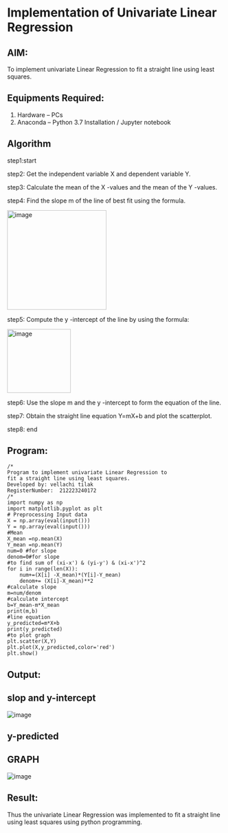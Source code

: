 # Implementation of Univariate Linear Regression
## AIM:
To implement univariate Linear Regression to fit a straight line using least squares.

## Equipments Required:
1. Hardware – PCs
2. Anaconda – Python 3.7 Installation / Jupyter notebook

## Algorithm

step1:start

step2: Get the independent variable X and dependent variable Y.

step3: Calculate the mean of the X -values and the mean of the Y -values.

step4: Find the slope m of the line of best fit using the formula. 

<img width="231" alt="image" src="https://user-images.githubusercontent.com/93026020/192078527-b3b5ee3e-992f-46c4-865b-3b7ce4ac54ad.png">

step5: Compute the y -intercept of the line by using the formula:

<img width="148" alt="image" src="https://user-images.githubusercontent.com/93026020/192078545-79d70b90-7e9d-4b85-9f8b-9d7548a4c5a4.png">

step6: Use the slope m and the y -intercept to form the equation of the line.

step7: Obtain the straight line equation Y=mX+b and plot the scatterplot.

step8: end

## Program:
```
/*
Program to implement univariate Linear Regression to
fit a straight line using least squares.
Developed by: vellachi tilak  
RegisterNumber:  212223240172
/*
import numpy as np
import matplotlib.pyplot as plt
# Preprocessing Input data
X = np.array(eval(input()))
Y = np.array(eval(input()))
#Mean
X_mean =np.mean(X)
Y_mean =np.mean(Y)
num=0 #for slope
denom=0#for slope
#to find sum of (xi-x') & (yi-y') & (xi-x')^2
for i in range(len(X)):
    num+=(X[i] -X_mean)*(Y[i]-Y_mean)
    denom+= (X[i]-X_mean)**2
#calculate slope    
m=num/denom
#calculate intercept
b=Y_mean-m*X_mean
print(m,b)
#line equation
y_predicted=m*X+b
print(y_predicted)
#to plot graph
plt.scatter(X,Y)
plt.plot(X,y_predicted,color='red')
plt.show()
```

## Output:
## slop and y-intercept

![image](https://github.com/user-attachments/assets/eeb03e20-9ea1-4fee-ad92-2c08812e970e)

## y-predicted

## GRAPH
![image](https://github.com/user-attachments/assets/749673af-8881-4a4f-83e2-ac3eafcb6125)




## Result:
Thus the univariate Linear Regression was implemented to fit a straight line using least squares using python programming.
